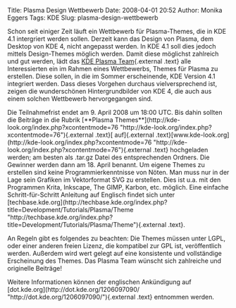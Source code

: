 Title: Plasma Design Wettbewerb
Date: 2008-04-01 20:52
Author: Monika Eggers
Tags: KDE
Slug: plasma-design-wettbewerb

Schon seit einiger Zeit läuft ein Wettbewerb für Plasma-Themes, die in
KDE 4.1 intergriert werden sollen. Derzeit kann das Design von Plasma,
dem Desktop von KDE 4, nicht angepasst werden. In KDE 4.1 soll dies
jedoch mittels Design-Themes möglich werden. Damit diese möglichst
zahlreich und gut werden, lädt das [KDE Plasma
Team](http://plasma.kde.org/ "http://plasma.kde.org/"){.external .text}
alle Interessierten ein im Rahmen eines Wettbewerbs, Themes für Plasma
zu erstellen. Diese sollen, in die im Sommer erscheinende, KDE Version
4.1 integriert werden. Dass dieses Vorgehen durchaus vielversprechend
ist, zeigen die wunderschönen Hintergrundbilder von KDE 4, die auch aus
einem solchen Wettbewerb hervorgegangen sind.

</p>
Die Teilnahmefrist endet am 9. April 2008 um 18:00 UTC. Bis dahin
sollten die Beiträge in die Rubrik [**Plasma
Themes**](http://kde-look.org/index.php?xcontentmode=76 "http://kde-look.org/index.php?xcontentmode=76"){.external
.text}[ auf]{.external
.text}[www.kde-look.org](http://kde-look.org/index.php?xcontentmode=76 "http://kde-look.org/index.php?xcontentmode=76"){.external
.text} hochgeladen werden; am besten als .tar.gz Datei des
entsprechenden Ordners. Die Gewinner werden dann am 18. April benannt.
Um eigene Themes zu erstellen sind keine Programmierkenntnisse von
Nöten. Man muss nur in der Lage sein Grafiken im Vektorformat SVG zu
erstellen. Dies ist u.a. mit den Programmen Krita, Inkscape, The GIMP,
Karbon, etc. möglich. Eine einfache Schritt-für-Schritt Anleitung auf
Englisch findet sich unter
[techbase.kde.org](http://techbase.kde.org/index.php?title=Development/Tutorials/Plasma/Theme "http://techbase.kde.org/index.php?title=Development/Tutorials/Plasma/Theme"){.external
.text}.

</p>
An Regeln gibt es folgendes zu beachten: Die Themes müssen unter LGPL,
oder einer anderen freien Lizenz, die kompatibel zur GPL ist,
veröffentlich werden. Außerdem wird wert gelegt auf eine konsistente und
vollständige Erscheinung des Themes. Das Plasma Team wünscht sich
zahlreiche und originelle Beiträge!

</p>
Weitere Informationen können der englischen Ankündigung auf
[dot.kde.org](http://dot.kde.org/1206097090/ "http://dot.kde.org/1206097090/"){.external
.text} entnommen werden.

</p>
<!--break--><!--break--><!-- Saved in parser cache with key kubuntu_wiki:pcache:idhash:2580-0!1!0!!en!2 and timestamp 20080401202928 --><!-- Saved in parser cache with key kubuntu_wiki:pcache:idhash:2580-0!1!0!!en!2 and timestamp 20080401202928 -->
